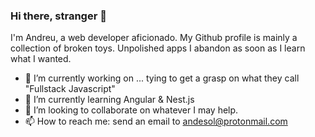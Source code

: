 ### Hi there, stranger 👋

I'm Andreu, a web developer aficionado. My Github profile is mainly a collection of broken toys. Unpolished apps I abandon as soon as I learn what I wanted. 

- 🔭 I’m currently working on ... tying to get a grasp on what they call "Fullstack Javascript"
- 🌱 I’m currently learning Angular & Nest.js
- 👯 I’m looking to collaborate on whatever I may help.
- 📫 How to reach me: send an email to andesol@protonmail.com  
